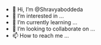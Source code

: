 - 👋 Hi, I’m @Shravyaboddeda
- 👀 I’m interested in ...
- 🌱 I’m currently learning ...
- 💞️ I’m looking to collaborate on ...
- 📫 How to reach me ...

<!---
Shravyaboddeda/Shravyaboddeda is a ✨ special ✨ repository because its `README.md` (this file) appears on your GitHub profile.
You can click the Preview link to take a look at your changes.
--->
